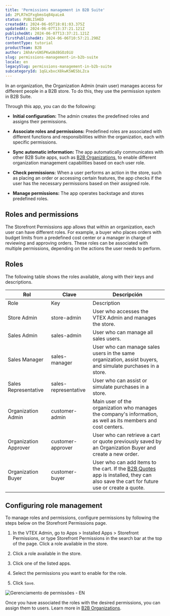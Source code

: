 ```yaml
---
title: 'Permissions management in B2B Suite'
id: 2PLR7mIFxgbmsGq84paLeA
status: PUBLISHED
createdAt: 2024-06-05T18:01:03.375Z
updatedAt: 2024-06-07T13:37:21.121Z
publishedAt: 2024-06-07T13:37:21.121Z
firstPublishedAt: 2024-06-06T10:57:21.290Z
contentType: tutorial
productTeam: B2B
author: 2AhArvGNSPKwUAd8GOz0iU
slug: permissions-management-in-b2b-suite
locale: en
legacySlug: permissions-management-in-b2b-suite
subcategoryId: 1qGLxbxcX8kwKSWESbLZca
---
```


In an organization, the Organization Admin (main user) manages access for different people in a B2B store. To do this, they use the permission system in B2B Suite.

Through this app, you can do the following:

- **Initial configuration:** The admin creates the predefined roles and assigns their permissions.

- **Associate roles and permissions:** Predefined roles are associated with different functions and responsibilities within the organization, each with specific permissions.

- **Sync automatic information:** The app automatically communicates with other B2B Suite apps, such as [B2B Organizations](https://developers.vtex.com/docs/apps/vtex.b2b-organizations), to enable different organization management capabilities based on each user role.

- **Check permissions:** When a user performs an action in the store, such as placing an order or accessing certain features, the app checks if the user has the necessary permissions based on their assigned role.

- **Manage permissions:** The app operates backstage and stores predefined roles.

## Roles and permissions

The Storefront Permissions app allows that within an organization, each user can have different roles. For example, a buyer who places orders with budget limits from a predefined cost center or a manager in charge of reviewing and approving orders. These roles can be associated with multiple permissions, depending on the actions the user needs to perform.

## Roles

The following table shows the roles available, along with their keys and descriptions.

| Rol                   | Clave                | Descripción                                                                                                                           |
|-----------------------|----------------------|---------------------------------------------------------------------------------------------------------------------------------------|
| Role                  | Key                  | Description                                                                                                                           |
| Store Admin           | store-admin          | User who accesses the VTEX Admin and manages the store.                                                                               |
| Sales Admin           | sales-admin          | User who can manage all sales users.                                                                                                  |
| Sales Manager         | sales-manager        | User who can manage sales users in the same organization, assist buyers, and simulate purchases in a store.                           |
| Sales Representative  | sales-representative | User who can assist or simulate purchases in a store.                                                                                 |
| Organization Admin    | customer-admin       | Main user of the organization who manages the company's information, as well as its members and cost centers.                         |
| Organization Approver | customer-approver    | User who can retrieve a cart or quote previously saved by an Organization Buyer and create a new order.                               |
| Organization Buyer    | customer-buyer       | User who can add items to the cart. If the [B2B Quotes](https://developers.vtex.com/docs/apps/vtex.b2b-quotes) app is installed, they can also save the cart for future use or create a quote. |

## Configuring role management

To manage roles and permissions, configure permissions by following the steps below on the Storefront Permissions page.

1. In the VTEX Admin, go to Apps > Installed Apps > Storefront Permissions, or type Storefront Permissions in the search bar at the top of the page.
Click a role available in the store.

2. Click a role available in the store.

3. Click one of the listed apps.

4. Select the permissions you want to enable for the role.

5. Click `Save`.

![Gerenciamento de permissões - EN](https://images.ctfassets.net/alneenqid6w5/287qksSZ46sMPwg4CuXQ8F/8cab9bcae960a2f30d855789b065a0ee/Gerenciamento_de_permiss_es_-_EN.gif)

Once you have associated the roles with the desired permissions, you can assign them to users. Learn more in [B2B Organizations](https://developers.vtex.com/docs/guides/vtex-b2b-organizations#users).
